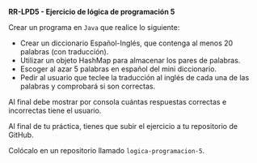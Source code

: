 **RR-LPD5 - Ejercicio de lógica de programación 5**

Crear un programa en `Java` que realice lo siguiente:

- Crear un diccionario Español-Inglés, que contenga al menos 20 palabras (con traducción).
- Utilizar un objeto HashMap para almacenar los pares de palabras.
- Escoger al azar 5 palabras en español del mini diccionario.
- Pedir al usuario que teclee la traducción al inglés de cada una de las palabras y comprobará si son correctas.

Al final debe mostrar por consola cuántas respuestas correctas e incorrectas tiene el usuario.

Al final de tu práctica, tienes que subir el ejercicio a tu repositorio de GitHub.

Colócalo en un repositorio llamado `logica-programacion-5`.



